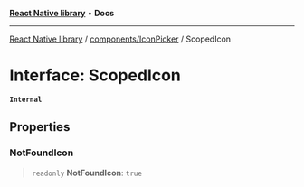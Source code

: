 [**React Native library**](../../../index.md) • **Docs**

***

[React Native library](../../../modules.md) / [components/IconPicker](../index.md) / ScopedIcon

# Interface: ScopedIcon

**`Internal`**

## Properties

### NotFoundIcon

> `readonly` **NotFoundIcon**: `true`
